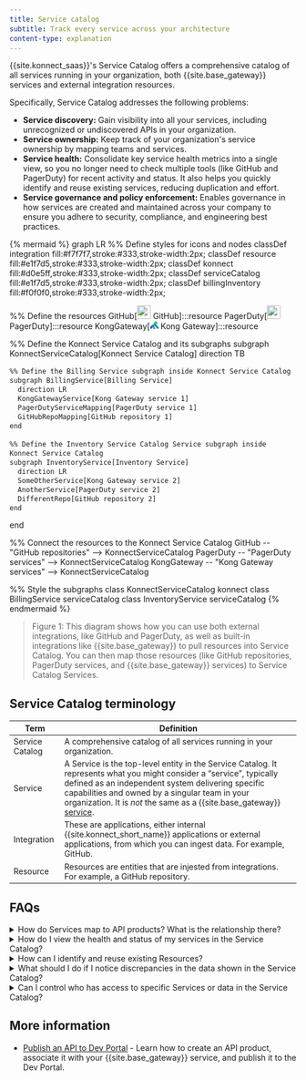 ```yaml
---
title: Service catalog
subtitle: Track every service across your architecture
content-type: explanation
---
```


{{site.konnect_saas}}'s Service Catalog offers a comprehensive catalog of all services running in your organization, both {{site.base_gateway}} services and external integration resources.

Specifically, Service Catalog addresses the following problems:

* **Service discovery:** Gain visibility into all your services, including unrecognized or undiscovered APIs in your organization. 
* **Service ownership:** Keep track of your organization's service ownership by mapping teams and services. 
* **Service health:** Consolidate key service health metrics into a single view, so you no longer need to check multiple tools (like GitHub and PagerDuty) for recent activity and status. It also helps you quickly identify and reuse existing services, reducing duplication and effort.
* **Service governance and policy enforcement:** Enables governance in how services are created and maintained across your company to ensure you adhere to security, compliance, and engineering best practices.

<!-- vale off-->
{% mermaid %}
graph LR
  %% Define styles for icons and nodes
  classDef integration fill:#f7f7f7,stroke:#333,stroke-width:2px;
  classDef resource fill:#e1f7d5,stroke:#333,stroke-width:2px;
  classDef konnect fill:#d0e5ff,stroke:#333,stroke-width:2px;
  classDef serviceCatalog fill:#e1f7d5,stroke:#333,stroke-width:2px;
  classDef billingInventory fill:#f0f0f0,stroke:#333,stroke-width:2px;

  %% Define the resources
  GitHub[<img src="https://img.icons8.com/ios/50/000000/github.png" width="24" height="24"/> GitHub]:::resource
  PagerDuty[<img src="https://play-lh.googleusercontent.com/E-zhAf4KJ6JDDXmQfQxBprn2sATGYUMkOEqLQX5HAQQtiwDZJg4c8sQd7deb6nCZCwU=w480-h960-rw" width="24" height="24"/> PagerDuty]:::resource
  KongGateway[<img src="https://raw.githubusercontent.com/Kong/docs.konghq.com/main/app/assets/images/icons/kong-gradient.svg" width="15" height="15"/> Kong Gateway]:::resource

  %% Define the Konnect Service Catalog and its subgraphs
  subgraph KonnectServiceCatalog[Konnect Service Catalog]
    direction TB

    %% Define the Billing Service subgraph inside Konnect Service Catalog
    subgraph BillingService[Billing Service]
      direction LR
      KongGatewayService[Kong Gateway service 1]
      PagerDutyServiceMapping[PagerDuty service 1]
      GitHubRepoMapping[GitHub repository 1]
    end

    %% Define the Inventory Service Catalog Service subgraph inside Konnect Service Catalog
    subgraph InventoryService[Inventory Service]
      direction LR
      SomeOtherService[Kong Gateway service 2]
      AnotherService[PagerDuty service 2]
      DifferentRepo[GitHub repository 2]
    end

  end

  %% Connect the resources to the Konnect Service Catalog
  GitHub -- "GitHub repositories" --> KonnectServiceCatalog
  PagerDuty -- "PagerDuty services" --> KonnectServiceCatalog
  KongGateway -- "Kong Gateway services" --> KonnectServiceCatalog

  %% Style the subgraphs
  class KonnectServiceCatalog konnect
  class BillingService serviceCatalog
  class InventoryService serviceCatalog
{% endmermaid %}
<!-- vale on-->

> Figure 1: This diagram shows how you can use both external integrations, like GitHub and PagerDuty, as well as built-in integrations like {{site.base_gateway}} to pull resources into Service Catalog. You can then map those resources (like GitHub repositories, PagerDuty services, and {{site.base_gateway}} services) to Service Catalog Services.

## Service Catalog terminology

| Term | Definition |
| ---- | ---------- |
| Service Catalog | A comprehensive catalog of all services running in your organization. |
| Service | A Service is the top-level entity in the Service Catalog. It represents what you might consider a “service”, typically defined as an independent system delivering specific capabilities and owned by a singular team in your organization. It is *not* the same as a {{site.base_gateway}} [service](/gateway/latest/key-concepts/services/). |
| Integration | These are applications, either internal {{site.konnect_short_name}} applications or external applications, from which you can ingest data. For example, GitHub. |
| Resource | Resources are entities that are injested from integrations. For example, a GitHub repository. |

## FAQs

<details><summary>How do Services map to API products? What is the relationship there?</summary>
{% capture service_mapping %}
Service Catalog Services do not directly map to API products. Rather, a {{site.base_gateway}} service can be mapped to a Service Catalog Service and you can then map the {{site.base_gateway}} service to an API product version in Service Catalog.
{% endcapture %}

{{ konnect_concepts | markdownify }}

</details>

<details><summary>How do I view the health and status of my services in the Service Catalog?</summary>
{% capture service_mapping %}
Navigate to **Resources** in the Service Catalog and click on the service you want to view the health and status of.
{% endcapture %}

{{ konnect_concepts | markdownify }}

</details>

<details><summary>How can I identify and reuse existing Resources?</summary>
{% capture service_mapping %}
Service Catalog will pull in any Resources that match your specified criteria when you enable integrations. 
{% endcapture %}

{{ konnect_concepts | markdownify }}

</details>

<details><summary>What should I do if I notice discrepancies in the data shown in the Service Catalog?</summary>
{% capture service_mapping %}
Check the Service Catalog integration settings and data sources for any issues. Ensure that all connected tools are properly configured and that data synchronization is functioning correctly.
{% endcapture %}

{{ konnect_concepts | markdownify }}

</details>

<details><summary>Can I control who has access to specific Services or data in the Service Catalog?</summary>
{% capture service_mapping %}
Yes, you can configure access controls and manage permissions to Service Catalog by configuring [teams](/konnect/org-management/teams-and-roles/manage/) and [roles](/konnect/org-management/teams-and-roles/roles-reference/).
{% endcapture %}

{{ konnect_concepts | markdownify }}

</details>

## More information
* [Publish an API to Dev Portal](/konnect/api-products/productize-service/) - Learn how to create an API product, associate it with your {{site.base_gateway}} service, and publish it to the Dev Portal.